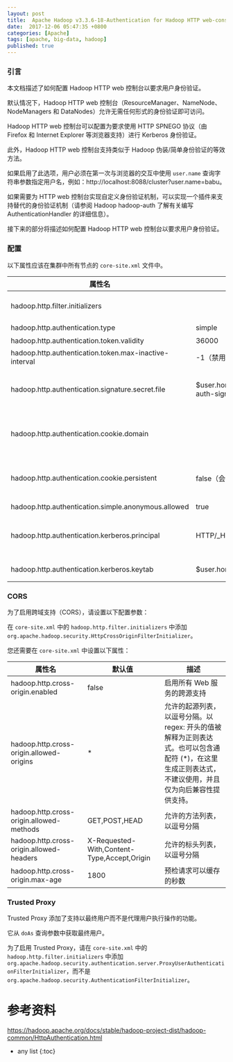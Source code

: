 ```yaml
---
layout: post
title:  Apache Hadoop v3.3.6-18-Authentication for Hadoop HTTP web-consoles
date:  2017-12-06 05:47:35 +0800
categories: [Apache]
tags: [apache, big-data, hadoop]
published: true
---
```


### 引言

本文档描述了如何配置 Hadoop HTTP web 控制台以要求用户身份验证。

默认情况下，Hadoop HTTP web 控制台（ResourceManager、NameNode、NodeManagers 和 DataNodes）允许无需任何形式的身份验证即可访问。

Hadoop HTTP web 控制台可以配置为要求使用 HTTP SPNEGO 协议（由 Firefox 和 Internet Explorer 等浏览器支持）进行 Kerberos 身份验证。

此外，Hadoop HTTP web 控制台支持类似于 Hadoop 伪装/简单身份验证的等效方法。

如果启用了此选项，用户必须在第一次与浏览器的交互中使用 `user.name` 查询字符串参数指定用户名，例如：http://localhost:8088/cluster?user.name=babu。

如果需要为 HTTP web 控制台实现自定义身份验证机制，可以实现一个插件来支持替代的身份验证机制（请参阅 Hadoop hadoop-auth 了解有关编写 AuthenticationHandler 的详细信息）。

接下来的部分将描述如何配置 Hadoop HTTP web 控制台以要求用户身份验证。

### 配置

以下属性应该在集群中所有节点的 `core-site.xml` 文件中。

| 属性名 | 默认值 | 描述 |
| ------ | ------ | ---- |
| hadoop.http.filter.initializers |  | 将 `org.apache.hadoop.security.AuthenticationFilterInitializer` 初始化类添加到此属性。 |
| hadoop.http.authentication.type | simple | 定义用于 HTTP web 控制台的身份验证。支持的值为：simple | kerberos | #AUTHENTICATION_HANDLER_CLASSNAME#。 |
| hadoop.http.authentication.token.validity | 36000 | 表示身份验证令牌在必须续订之前有效的时间（以秒为单位）。 |
| hadoop.http.authentication.token.max-inactive-interval | -1（禁用） | 指定客户端请求之间服务器将使令牌失效的时间（以秒为单位）。 |
| hadoop.http.authentication.signature.secret.file | $user.home/hadoop-http-auth-signature-secret | 用于签署身份验证令牌的签名密钥文件。集群中的每个服务，ResourceManager、NameNode、DataNode 和 NodeManager，应使用不同的密钥。此文件应仅由运行守护程序的 Unix 用户可读。 |
| hadoop.http.authentication.cookie.domain |  | 用于存储身份验证令牌的 HTTP cookie 的域。为了使身份验证在集群中的所有节点上正常工作，必须正确设置域。没有默认值，HTTP cookie 不会具有仅与发出 HTTP cookie 的主机名一起工作的域。 |
| hadoop.http.authentication.cookie.persistent | false（会话 cookie） | 指定 HTTP cookie 的持久性。如果值为 true，则 cookie 是一个持久性 cookie。否则，它是一个会话 cookie。重要提示：当使用 IP 地址时，浏览器会忽略带有域设置的 cookie。为了使此设置正常工作，集群中的所有节点都必须配置为生成带有主机名.域名的 URL。 |
| hadoop.http.authentication.simple.anonymous.allowed | true | 指示在使用 ‘simple’ 身份验证时是否允许匿名请求。 |
| hadoop.http.authentication.kerberos.principal | HTTP/_HOST@$LOCALHOST | 指示在使用 ‘kerberos’ 身份验证时用于 HTTP 终端点的 Kerberos 主体。根据 Kerberos HTTP SPNEGO 规范，主体简称必须是 HTTP。如果存在 _HOST，则将其替换为 HTTP 服务器的绑定地址。 |
| hadoop.http.authentication.kerberos.keytab | $user.home/hadoop.keytab | 包含用于 HTTP 终端点的 Kerberos 主体的凭据的 keytab 文件的位置。 |

### CORS

为了启用跨域支持（CORS），请设置以下配置参数：

在 `core-site.xml` 中的 `hadoop.http.filter.initializers` 中添加 `org.apache.hadoop.security.HttpCrossOriginFilterInitializer`。

您还需要在 `core-site.xml` 中设置以下属性：

| 属性名 | 默认值 | 描述 |
| ------ | ------ | ---- |
| hadoop.http.cross-origin.enabled | false | 启用所有 Web 服务的跨源支持 |
| hadoop.http.cross-origin.allowed-origins | * | 允许的起源列表，以逗号分隔。以 regex: 开头的值被解释为正则表达式。也可以包含通配符 (*)，在这里生成正则表达式，不建议使用，并且仅为向后兼容性提供支持。 |
| hadoop.http.cross-origin.allowed-methods | GET,POST,HEAD | 允许的方法列表，以逗号分隔 |
| hadoop.http.cross-origin.allowed-headers | X-Requested-With,Content-Type,Accept,Origin | 允许的标头列表，以逗号分隔 |
| hadoop.http.cross-origin.max-age | 1800 | 预检请求可以缓存的秒数 |

### Trusted Proxy

Trusted Proxy 添加了支持以最终用户而不是代理用户执行操作的功能。

它从 `doAs` 查询参数中获取最终用户。

为了启用 Trusted Proxy，请在 `core-site.xml` 中的 `hadoop.http.filter.initializers` 中添加 `org.apache.hadoop.security.authentication.server.ProxyUserAuthenticationFilterInitializer`，而不是 `org.apache.hadoop.security.AuthenticationFilterInitializer`。

# 参考资料

https://hadoop.apache.org/docs/stable/hadoop-project-dist/hadoop-common/HttpAuthentication.html

* any list
{:toc}